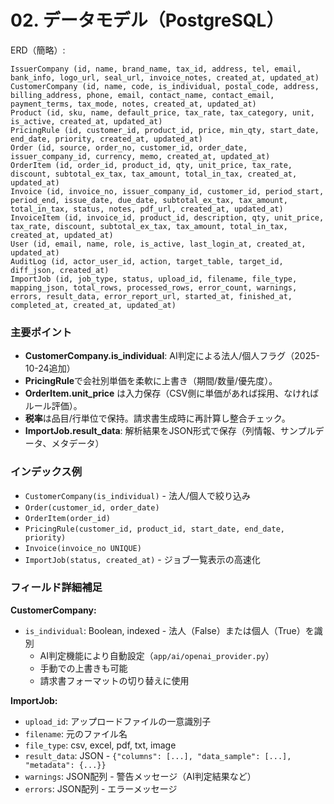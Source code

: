 # 02. データモデル（PostgreSQL）

ERD（簡略）:
```
IssuerCompany (id, name, brand_name, tax_id, address, tel, email, bank_info, logo_url, seal_url, invoice_notes, created_at, updated_at)
CustomerCompany (id, name, code, is_individual, postal_code, address, billing_address, phone, email, contact_name, contact_email, payment_terms, tax_mode, notes, created_at, updated_at)
Product (id, sku, name, default_price, tax_rate, tax_category, unit, is_active, created_at, updated_at)
PricingRule (id, customer_id, product_id, price, min_qty, start_date, end_date, priority, created_at, updated_at)
Order (id, source, order_no, customer_id, order_date, issuer_company_id, currency, memo, created_at, updated_at)
OrderItem (id, order_id, product_id, qty, unit_price, tax_rate, discount, subtotal_ex_tax, tax_amount, total_in_tax, created_at, updated_at)
Invoice (id, invoice_no, issuer_company_id, customer_id, period_start, period_end, issue_date, due_date, subtotal_ex_tax, tax_amount, total_in_tax, status, notes, pdf_url, created_at, updated_at)
InvoiceItem (id, invoice_id, product_id, description, qty, unit_price, tax_rate, discount, subtotal_ex_tax, tax_amount, total_in_tax, created_at, updated_at)
User (id, email, name, role, is_active, last_login_at, created_at, updated_at)
AuditLog (id, actor_user_id, action, target_table, target_id, diff_json, created_at)
ImportJob (id, job_type, status, upload_id, filename, file_type, mapping_json, total_rows, processed_rows, error_count, warnings, errors, result_data, error_report_url, started_at, finished_at, completed_at, created_at, updated_at)
```

### 主要ポイント
- **CustomerCompany.is_individual**: AI判定による法人/個人フラグ（2025-10-24追加）
- **PricingRule**で会社別単価を柔軟に上書き（期間/数量/優先度）。
- **OrderItem.unit_price** は入力保存（CSV側に単価があれば採用、なければルール評価）。
- **税率**は品目/行単位で保持。請求書生成時に再計算し整合チェック。
- **ImportJob.result_data**: 解析結果をJSON形式で保存（列情報、サンプルデータ、メタデータ）

### インデックス例
- `CustomerCompany(is_individual)` - 法人/個人で絞り込み
- `Order(customer_id, order_date)`
- `OrderItem(order_id)`
- `PricingRule(customer_id, product_id, start_date, end_date, priority)`
- `Invoice(invoice_no UNIQUE)`
- `ImportJob(status, created_at)` - ジョブ一覧表示の高速化

### フィールド詳細補足

**CustomerCompany:**
- `is_individual`: Boolean, indexed - 法人（False）または個人（True）を識別
  - AI判定機能により自動設定（`app/ai/openai_provider.py`）
  - 手動での上書きも可能
  - 請求書フォーマットの切り替えに使用

**ImportJob:**
- `upload_id`: アップロードファイルの一意識別子
- `filename`: 元のファイル名
- `file_type`: csv, excel, pdf, txt, image
- `result_data`: JSON - `{"columns": [...], "data_sample": [...], "metadata": {...}}`
- `warnings`: JSON配列 - 警告メッセージ（AI判定結果など）
- `errors`: JSON配列 - エラーメッセージ
